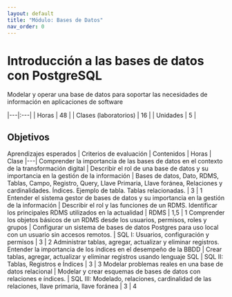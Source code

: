 ```yaml
---
layout: default
title: "Módulo: Bases de Datos"
nav_order: 0
---
```


# Introducción a las bases de datos con PostgreSQL

Modelar y operar una base de datos para soportar las necesidades de información en aplicaciones de software

|---|:---|
| Horas                 | 48 |
| Clases (laboratorios) | 16 |
| Unidades              | 5  |

## Objetivos

Aprendizajes esperados | Criterios de evaluación | Contenidos | Horas | Clase
|---|
Comprender la importancia de las bases de datos en el contexto de la transformación digital | Describir el rol de una base de datos y su importancia en la gestión de la información | Bases de datos, Dato, RDMS, Tablas, Campo, Registro, Query, Llave Primaria, Llave foránea, Relaciones y cardinalidades. Índices. Ejemplo de tabla. Tablas relacionadas. | 3 | 1
Entender el sistema gestor de bases de datos y su importancia en la gestión de la información | Describir el rol y las funciones de un RDMS. Identificar los principales RDMS utilizados en la actualidad | RDMS | 1,5 | 1
Comprender los objetos básicos de un RDMS desde los usuarios, permisos, roles y grupos | Configurar un sistema de bases de datos Postgres para uso local con un usuario sin accesos remotos. | SQL I: Usuarios, configuración y permisos | 3 | 2
Administrar tablas, agregar, actualizar y eliminar registros. Entender la importancia de los índices en el desempeño de la BBDD | Crear tablas, agregar, actualizar y eliminar registros usando lenguaje SQL | SQL II: Tablas, Registros e Índices | 3 | 3
Modelar problemas reales en una base de datos relacional | Modelar y crear esquemas de bases de datos con relaciones e índices. | SQL III: Modelado, relaciones, cardinalidad de las relaciones, llave primaria, llave foránea | 3 | 4